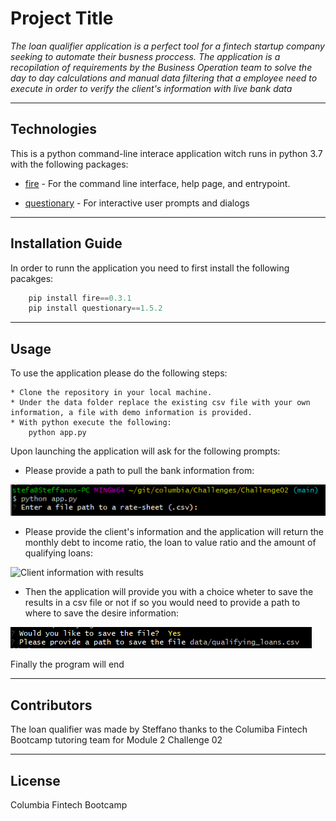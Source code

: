# Project Title
*The loan qualifier application is a perfect tool for a fintech startup company seeking to automate their busness proccess. The application is a recopilation of requirements by the Business Operation team to solve the day to day calculations and manual data filtering that a employee need to execute in order to verify the client's information with live bank data*

---

## Technologies

This is a python command-line interace application witch runs in python 3.7 with the following packages:

* [fire](https://github.com/google/python-fire) - For the command line interface, help page, and entrypoint.

* [questionary](https://github.com/tmbo/questionary) - For interactive user prompts and dialogs

---

## Installation Guide

In order to runn the application you need to first install the following pacakges:

```python
    pip install fire==0.3.1
    pip install questionary==1.5.2
```

---

## Usage

To use the application please do the following steps:

```
* Clone the repository in your local machine.
* Under the data folder replace the existing csv file with your own information, a file with demo information is provided.
* With python execute the following:
    python app.py
```
Upon launching the application will ask for the following prompts:

* Please provide a path to pull the bank information from:

![Data Path Prompt](images/data_path.png)

* Please provide the client's information and the application will return the monthly debt to income ratio, the loan to value ratio and the amount of qualifying loans:

![Client information with results](images/client_info.png)

* Then the application will provide you with a choice wheter to save the results in a csv file or not if so you would need to provide a path to where to save the desire information:

![Save a csv file or not?](images/save_results.png)

Finally the program will end

---

## Contributors

The loan qualifier was made by Steffano thanks to the Columiba Fintech Bootcamp tutoring team for Module 2 Challenge 02

---

## License

Columbia Fintech Bootcamp
